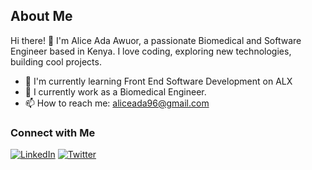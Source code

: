 ## About Me

Hi there! 👋 I'm Alice Ada Awuor, a passionate Biomedical and Software Engineer based in Kenya. I love coding, exploring new technologies, building cool projects.

- 🌱 I'm currently learning Front End Software Development on ALX
- 💼 I currently work as a Biomedical Engineer.
- 📫 How to reach me: aliceada96@gmail.com


### Connect with Me

[![LinkedIn](https://img.shields.io/badge/LinkedIn-aliceadaawuorblue)](https://www.linkedin.com/in/aliceadaawuor/)
[![Twitter](https://img.shields.io/badge/Twitter-ms_okombo-blue)](https://twitter.com/ms_okombo)
